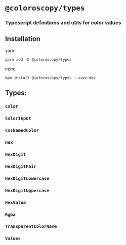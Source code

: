 # `@coloroscopy/types`

### Typescript definitions and utils for color values

## Installation
yarn:
```shell
yarn add -D @coloroscopy/types
```

npm:
```shell
npm install @coloroscopy/types --save-dev
```

## Types:
### `Color`
### `ColorInput`
### `CssNamedColor`
### `Hex`
### `HexDigit`
### `HexDigitPair`
### `HexDigitLowercase`
### `HexDigitUppercase`
### `HexValue`
### `Rgba`
### `TransparentColorName`
### `Values`
